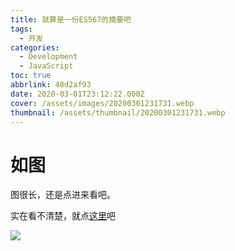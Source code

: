 ```yaml
---
title: 就算是一份ES567的摘要吧
tags:
  - 开发
categories:
  - Development
  - JavaScript
toc: true
abbrlink: 48d2af93
date: 2020-03-01T23:12:22.000Z
cover: /assets/images/20200301231731.webp
thumbnail: /assets/thumbnail/20200301231731.webp
---
```


# 如图

图很长，还是点进来看吧。

实在看不清楚，就点[这里](/assets/images/20200301231333.webp)吧

<!-- more -->

![](/assets/images/20200301231333.webp)
